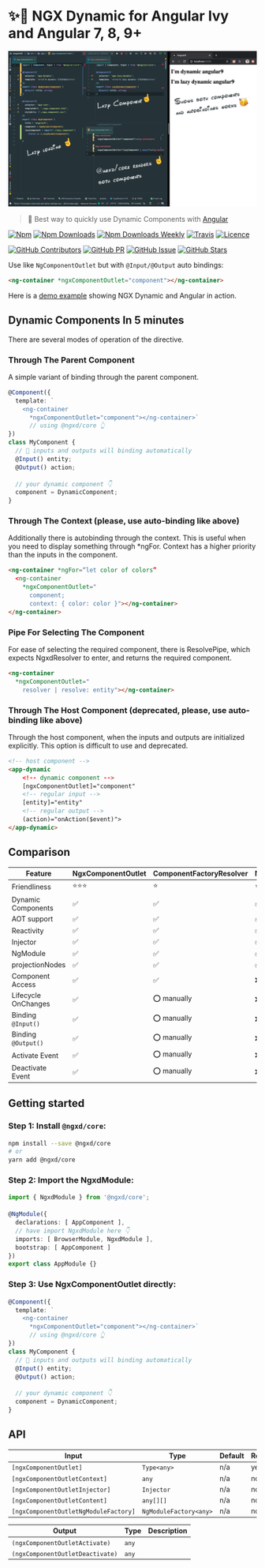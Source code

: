 # ✨🦊 NGX Dynamic for Angular Ivy and Angular 7, 8, 9+

<p align="center">
  <img src="images/ngxd-5-minutes.png" width="882px" alt="preview">
</p>

> 🥳 Best way to quickly use Dynamic Components with [Angular](https://angular.io/)

[![Npm](https://img.shields.io/npm/v/@ngxd/core.svg?style=flat-square&maxAge=300)](https://www.npmjs.com/package/@ngxd/core)
[![Npm Downloads](https://img.shields.io/npm/dt/@ngxd/core.svg?style=flat-square&maxAge=300)](https://www.npmjs.com/package/@ngxd/core)
[![Npm Downloads Weekly](https://img.shields.io/npm/dw/@ngxd/core.svg?style=flat-square&maxAge=300)](https://www.npmjs.com/package/@ngxd/core)
[![Travis](https://img.shields.io/travis/com/IndigoSoft/ngxd.svg?style=flat-square&maxAge=300)](https://travis-ci.com/IndigoSoft/ngxd)
[![Licence](https://img.shields.io/npm/l/@ngxd/core.svg?style=flat-square&maxAge=300)](https://github.com/IndigoSoft/ngxd/blob/master/LICENSE)

[![GitHub Contributors](https://img.shields.io/github/contributors/IndigoSoft/ngxd.svg?style=flat-square&maxAge=300)](https://github.com/IndigoSoft/ngxd/graphs/contributors)
[![GitHub PR](https://img.shields.io/github/issues-pr/IndigoSoft/ngxd.svg?style=flat-square&maxAge=300)](https://github.com/IndigoSoft/ngxd/pulls)
[![GitHub Issue](https://img.shields.io/github/issues/IndigoSoft/ngxd.svg?style=flat-square&maxAge=300)](https://github.com/IndigoSoft/ngxd/issues)
[![GitHub Stars](https://img.shields.io/github/stars/IndigoSoft/ngxd.svg?style=flat-square&label=GitHub%20Stars&maxAge=300)](https://github.com/IndigoSoft/ngxd)

Use like ```NgComponentOutlet``` but with ```@Input/@Output``` auto bindings:

```html
<ng-container *ngxComponentOutlet="component"></ng-container>
```

Here is a [demo example](https://stackblitz.com/edit/angular-simple-dynamic) showing NGX Dynamic and Angular in action.

## Dynamic Components In 5 minutes

There are several modes of operation of the directive.

### Through The Parent Component
A simple variant of binding through the parent component.
```typescript
@Component({
  template: `
    <ng-container
      *ngxComponentOutlet="component"></ng-container>`
      // using @ngxd/core 👆
})
class MyComponent {
  // 🥳 inputs and outputs will binding automatically
  @Input() entity;
  @Output() action;
  
  // your dynamic component 👇
  component = DynamicComponent;
}
```

### Through The Context (please, use auto-binding like above)
Additionally there is autobinding through the context. This is useful when you need to display something through *ngFor. Context has a higher priority than the inputs in the component.
```html
<ng-container *ngFor=“let color of colors”
  <ng-container
    *ngxComponentOutlet="
      component;
      context: { color: color }"></ng-container>
</ng-container>
```

### Pipe For Selecting The Component
For ease of selecting the required component, there is ResolvePipe, which expects NgxdResolver to enter, and returns the required component.
```html
<ng-container
  *ngxComponentOutlet="
    resolver | resolve: entity"></ng-container>
```

### Through The Host Component (deprecated, please, use auto-binding like above)
Through the host component, when the inputs and outputs are initialized explicitly. This option is difficult to use and deprecated.
```html
<!-- host component -->
<app-dynamic
    <!-- dynamic component -->
    [ngxComponentOutlet]="component"
    <!-- regular input -->
    [entity]="entity"
    <!-- regular output -->
    (action)="onAction($event)">
</app-dynamic>
```

## Comparison

| Feature                | NgxComponentOutlet | ComponentFactoryResolver | NgComponentOutlet |
| ---------------------- | ------------------ | ------------------------ | ----------------- |
| Friendliness           |  ⭐⭐⭐            | ⭐                       | ⭐⭐              |
| Dynamic Components     |  ✅                | ✅                       | ✅                |
| AOT support            |  ✅                | ✅                       | ✅                |
| Reactivity             |  ✅                | ✅                       | ✅                |
| Injector               |  ✅                | ✅                       | ✅                |
| NgModule               |  ✅                | ✅                       | ✅                |
| projectionNodes        |  ✅                | ✅                       | ✅                |
| Component Access       |  ✅                | ✅                       | ❌                |
| Lifecycle OnChanges    |  ✅                | ⭕️ manually              | ❌                |
| Binding ```@Input()``` |  ✅                | ⭕️ manually              | ❌                |
| Binding ```@Output()```|  ✅                | ⭕️ manually              | ❌                |
| Activate Event         |  ✅                | ⭕️ manually              | ❌                |
| Deactivate Event       |  ✅                | ⭕️ manually              | ❌                |

## Getting started

### Step 1: Install ```@ngxd/core```:

```bash
npm install --save @ngxd/core
# or
yarn add @ngxd/core
```

### Step 2: Import the NgxdModule:

```typescript
import { NgxdModule } from '@ngxd/core';

@NgModule({
  declarations: [ AppComponent ],
  // have import NgxdModule here 👇
  imports: [ BrowserModule, NgxdModule ],
  bootstrap: [ AppComponent ]
})
export class AppModule {}
```

### Step 3: Use NgxComponentOutlet directly:

```typescript
@Component({
  template: `
    <ng-container
      *ngxComponentOutlet="component"></ng-container>`
      // using @ngxd/core 👆
})
class MyComponent {
  // 🥳 inputs and outputs will binding automatically
  @Input() entity;
  @Output() action;
  
  // your dynamic component 👇
  component = DynamicComponent;
}
```


## API

| Input                                     | Type                       | Default | Required | Description |
| ----------------------------------------- | -------------------------- | ------- | -------- | ----------- |
| ```[ngxComponentOutlet]```                | ```Type<any>```            | n/a     | yes      |             |
| ```[ngxComponentOutletContext]```         | ```any```                  | n/a     | no       |             |
| ```[ngxComponentOutletInjector]```        | ```Injector```             | n/a     | no       |             |
| ```[ngxComponentOutletContent]```         | ```any[][]```              | n/a     | no       |             |
| ```[ngxComponentOutletNgModuleFactory]``` | ```NgModuleFactory<any>``` | n/a     | no       |             |


| Output                                    | Type                       | Description |
| ----------------------------------------- | -------------------------- | ----------- |
| ```(ngxComponentOutletActivate)```        | ```any```                  |             |
| ```(ngxComponentOutletDeactivate)```      | ```any```                  |             |

